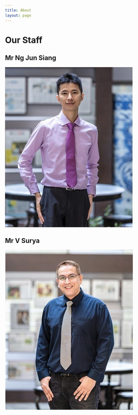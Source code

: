 ```yaml
---
title: About
layout: page
---
```


# Our Staff

## Mr Ng Jun Siang

![Photograph of Mr Ng Jun Siang](/images/NYJC_NgJunSiang.jpg)

## Mr V Surya

![Photograph of Mr V Surya](/images/NYJC_VSurya.jpg)
